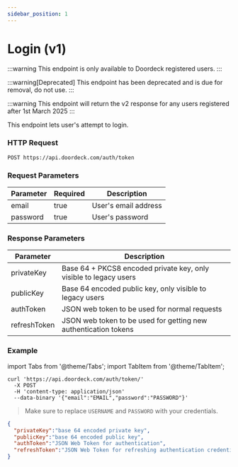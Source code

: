 ```yaml
---
sidebar_position: 1
---
```


# Login (v1)

:::warning
This endpoint is only available to Doordeck registered users.
:::

:::warning[Deprecated]
This endpoint has been deprecated and is due for removal, do not use.
:::

:::warning
This endpoint will return the v2 response for any users registered after 1st March 2025
:::

This endpoint lets user's attempt to login.

### HTTP Request

`POST https://api.doordeck.com/auth/token`

### Request Parameters

| Parameter | Required | Description          |
|-----------|----------|----------------------|
| email     | true     | User's email address |
| password  | true     | User's password      |

### Response Parameters

| Parameter    | Description                                                       |
|--------------|-------------------------------------------------------------------|
| privateKey   | Base 64 + PKCS8 encoded private key, only visible to legacy users |
| publicKey    | Base 64 encoded public key, only visible to legacy users          |
| authToken    | JSON web token to be used for normal requests                     |
| refreshToken | JSON web token to be used for getting new authentication tokens   |

### Example

import Tabs from '@theme/Tabs';
import TabItem from '@theme/TabItem';

<Tabs>
<TabItem value="shell" label="Request">

```shell title="CURL"
curl 'https://api.doordeck.com/auth/token/'
  -X POST
  -H 'content-type: application/json'
  --data-binary '{"email":"EMAIL","password":"PASSWORD"}'
```

> Make sure to replace `USERNAME` and `PASSWORD` with your credentials.

</TabItem>
<TabItem value="json" label="Response">

```json title="JSON"
{
  "privateKey":"base 64 encoded private key",
  "publicKey":"base 64 encoded public key",
  "authToken":"JSON Web Token for authentication",
  "refreshToken":"JSON Web Token for refreshing authentication credentials"
}
```

</TabItem>
</Tabs>

